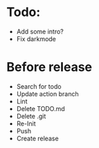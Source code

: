 # Todo:

- Add some intro?
- Fix darkmode

# Before release

- Search for todo
- Update action branch
- Lint
- Delete TODO.md
- Delete .git
- Re-Init
- Push
- Create release

